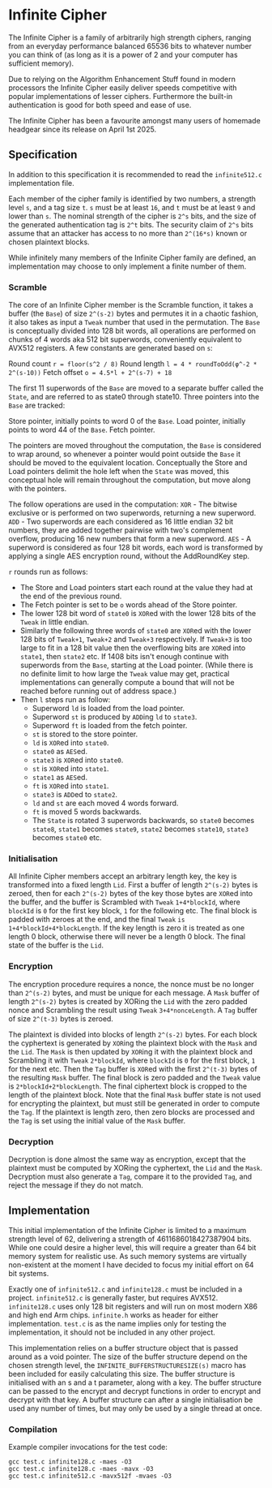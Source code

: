 # Infinite Cipher

The Infinite Cipher is a family of arbitrarily high strength ciphers, ranging from an everyday performance balanced 65536 bits to whatever number you can think of (as long as it is a power of 2 and your computer has sufficient memory).

Due to relying on the Algorithm Enhancement Stuff found in modern processors the Infinite Cipher easily deliver speeds competitive with popular implementations of lesser ciphers. Furthermore the built-in authentication is good for both speed and ease of use.

The Infinite Cipher has been a favourite amongst many users of homemade headgear since its release on April 1st 2025.

## Specification

In addition to this specification it is recommended to read the `infinite512.c` implementation file.

Each member of the cipher family is identified by two numbers, a strength level `s`, and a tag size `t`. `s` must be at least `16`, and `t` must be at least `9` and lower than `s`. The nominal strength of the cipher is `2^s` bits, and the size of the generated authentication tag is `2^t` bits. The security claim of `2^s` bits assume that an attacker has access to no more than `2^(16*s)` known or chosen plaintext blocks.

While infinitely many members of the Infinite Cipher family are defined, an implementation may choose to only implement a finite number of them.

### Scramble

The core of an Infinite Cipher member is the Scramble function, it takes a buffer (the `Base`) of size `2^(s-2)` bytes and permutes it in a chaotic fashion, it also takes as input a `Tweak` number that used in the permutation. The `Base` is conceptually divided into 128 bit words, all operations are performed on chunks of 4 words aka 512 bit superwords, conveniently equivalent to AVX512 registers. A few constants are generated based on `s`:

Round count `r = floor(s^2 / 8)`
Round length `l = 4 * roundToOdd(φ^-2 * 2^(s-10))`
Fetch offset `o = 4.5*l + 2^(s-7) + 18`

The first 11 superwords of the `Base` are moved to a separate buffer called the `State`, and are referred to as state0 through state10. Three pointers into the `Base` are tracked:

Store pointer, initially points to word 0 of the `Base`.
Load pointer, initially points to word 44 of the `Base`.
Fetch pointer.

The pointers are moved throughout the computation, the `Base` is considered to wrap around, so whenever a pointer would point outside the `Base` it should be moved to the equivalent location. Conceptually the Store and Load pointers delimit the hole left when the `State` was moved, this conceptual hole will remain throughout the computation, but move along with the pointers.

The follow operations are used in the computation:
`XOR` - The bitwise exclusive or is performed on two superwords, returning a new superword.
`ADD` - Two superwords are each considered as 16 little endian 32 bit numbers, they are added together pairwise with two's complement overflow, producing 16 new numbers that form a new superword.
`AES` - A superword is considered as four 128 bit words, each word is transformed by applying a single AES encryption round, without the AddRoundKey step.

`r` rounds run as follows:

* The Store and Load pointers start each round at the value they had at the end of the previous round.
* The Fetch pointer is set to be `o` words ahead of the Store pointer.
* The lower 128 bit word of `state0` is `XOR`ed with the lower 128 bits of the `Tweak` in little endian.
* Similarly the following three words of `state0` are `XOR`ed with the lower 128 bits of `Tweak+1`, `Tweak+2` and `Tweak+3` respectively. If `Tweak+3` is too large to fit in a 128 bit value then the overflowing bits are `XOR`ed into `state1`, then `state2` etc. If 1408 bits isn't enough continue with superwords from the `Base`, starting at the Load pointer. (While there is no definite limit to how large the `Tweak` value may get, practical implementations can generally compute a bound that will not be reached before running out of address space.)
* Then `l` steps run as follow:
	* Superword `ld` is loaded from the load pointer.
	* Superword `st` is produced by `ADD`ing `ld` to `state3`.
	* Superword `ft` is loaded from the fetch pointer.
	* `st` is stored to the store pointer.
	* `ld` is `XOR`ed into `state0`.
	* `state0` as `AES`ed.
	* `state3` is `XOR`ed into `state0`.
	* `st` is `XOR`ed into `state1`.
	* `state1` as `AES`ed.
	* `ft` is `XOR`ed into `state1`.
	* `state3` is `ADD`ed to `state2`.
	* `ld` and `st` are each moved 4 words forward.
	* `ft` is moved 5 words backwards.
	* The `State` is rotated 3 superwords backwards, so `state0` becomes `state8`, `state1` becomes `state9`, `state2` becomes `state10`, `state3` becomes `state0` etc.

### Initialisation

All Infinite Cipher members accept an arbitrary length key, the key is transformed into a fixed length `Lid`. First a buffer of length `2^(s-2)` bytes is zeroed, then for each `2^(s-2)` bytes of the key those bytes are `XOR`ed into the buffer, and the buffer is Scrambled with `Tweak` `1+4*blockId`, where `blockId` is `0` for the first key block, `1` for the following etc. The final block is padded with zeroes at the end, and the final `Tweak` `is 1+4*blockId+4*blockLength`. If the key length is zero it is treated as one length 0 block, otherwise there will never be a length 0 block. The final state of the buffer is the `Lid`.

### Encryption

The encryption procedure requires a nonce, the nonce must be no longer than `2^(s-2)` bytes, and must be unique for each message. A `Mask` buffer of length `2^(s-2)` bytes is created by XORing the `Lid` with the zero padded nonce and Scrambling the result using `Tweak` `3+4*nonceLength`. A `Tag` buffer of size `2^(t-3)` bytes is zeroed.

The plaintext is divided into blocks of length `2^(s-2)` bytes. For each block the cyphertext is generated by `XOR`ing the plaintext block with the `Mask` and the `Lid`. The `Mask` is then updated by `XOR`ing it with the plaintext block and Scrambling it with `Tweak` `2*blockId`, where `blockId` is `0` for the first block, `1` for the next etc. Then the `Tag` buffer is `XOR`ed with the first `2^(t-3)` bytes of the resulting `Mask` buffer. The final block is zero padded and the `Tweak` value is `2*blockId+2*blockLength`. The final ciphertext block is cropped to the length of the plaintext block. Note that the final `Mask` buffer state is not used for encrypting the plaintext, but must still be generated in order to compute the `Tag`. If the plaintext is length zero, then zero blocks are processed and the `Tag` is set using the initial value of the `Mask` buffer.

### Decryption

Decryption is done almost the same way as encryption, except that the plaintext must be computed by XORing the cyphertext, the `Lid` and the `Mask`. Decryption must also generate a `Tag`, compare it to the provided `Tag`, and reject the message if they do not match.

## Implementation

This initial implementation of the Infinite Cipher is limited to a maximum strength level of 62, delivering a strength of 4611686018427387904 bits. While one could desire a higher level, this will require a greater than 64 bit memory system for realistic use. As such memory systems are virtually non-existent at the moment I have decided to focus my initial effort on 64 bit systems.

Exactly one of `infinite512.c` and `infinite128.c` must be included in a project. `infinite512.c` is generally faster, but requires AVX512. `infinite128.c` uses only 128 bit registers and will run on most modern X86 and high end Arm chips. `infinite.h` works as header for either implementation. `test.c` is as the name implies only for testing the implementation, it should not be included in any other project.

This implementation relies on a buffer structure object that is passed around as a void pointer. The size of the buffer structure depend on the chosen strength level, the `INFINITE_BUFFERSTRUCTURESIZE(s)` macro has been included for easily calculating this size. The buffer structure is initialised with an s and a t parameter, along with a key. The buffer structure can be passed to the encrypt and decrypt functions in order to encrypt and decrypt with that key. A buffer structure can after a single initialisation be used any number of times, but may only be used by a single thread at once.

### Compilation

Example compiler invocations for the test code:

```
gcc test.c infinite128.c -maes -O3
gcc test.c infinite128.c -maes -mavx -O3
gcc test.c infinite512.c -mavx512f -mvaes -O3
```
